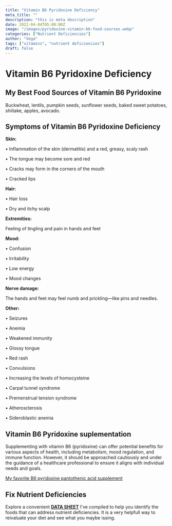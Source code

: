 ```yaml
---
title: "Vitamin B6 Pyridoxine Deficiency"
meta_title: ""
description: "this is meta description"
date: 2022-04-04T05:00:00Z
image: "/images/pyridoxine-vitamin-b6-food-sourses.webp"
categories: ["Nutrient Deficiencies"]
author: "Vega"
tags: ["vitamins", "nutrient deficiencies"]
draft: false
---
```

<h1>Vitamin B6 Pyridoxine Deficiency</h1>
<h2>My Best Food Sources of Vitamin B6 Pyridoxine</h2>
 <p> Buckwheat, lentils, pumpkin seeds, sunflower seeds, baked sweet potatoes, shiitake, apples, avocado.</p>
<h2>Symptoms of Vitamin B6 Pyridoxine Deficiency</h2>
<p><b>Skin:</b></p>
<p>&bull; Inflammation of the skin (dermatitis) and a red, greasy, scaly rash</p>
<p>&bull; The tongue may become sore and red</p>
 <p>&bull; Cracks may form in the corners of the mouth</p>
 <p>&bull; Cracked lips</p>
<p><b>Hair:</b></p><p>&bull; Hair loss</p>
 <p>&bull; Dry and itchy scalp</p>
 <p><b>Extremities:</b></p><p>Feeling of tingling and pain in hands and feet</p>
 <p><b>Mood:</b></p>
  <p>&bull; Confusion</p>
  <p>&bull; Irritability</p>
  <p>&bull; Low energy</p>
  <p>&bull; Mood changes</p>
 <p><b>Nerve damage:</b></p><p>The hands and feet may feel numb and prickling—like pins and needles.</p>
<p><b>Other:</b></p>
<p>&bull;  Seizures</p>
 <p>&bull;  Anemia</p>
 <p>&bull;  Weakened immunity</p>
 <p>&bull;  Glossy tongue</p>
 <p>&bull;  Red rash</p>
 <p>&bull;  Convulsions</p>
 <p>&bull;  Increasing the levels of homocysteine</p>
 <p>&bull;  Carpal tunnel syndrome</p>
 <p>&bull;  Premenstrual tension syndrome</p>
 <p>&bull;  Atherosclerosis</p>
 <p>&bull;  Sideroblastic anemia
</p>
<h2>Vitamin B6 Pyridoxine suplementation</h2>
  <p>Supplementing with vitamin B6 (pyridoxine) can offer potential benefits for various aspects of health, including metabolism, mood regulation, and immune function. However, it should be approached cautiously and under the guidance of a healthcare professional to ensure it aligns with individual needs and goals.</p>
 <p><a target="_blank" href="https://www.amazon.com/Organic-Vitamin-Complex-Liquid-Absorption/dp/B08221NY2L/ref=sr_1_5?crid=6HHLNQZP0MTM&amp;keywords=b+complex+supplement+dropper&amp;qid=1695565572&amp;sprefix=b+complex+suplement+dropper%252Caps%252C124&amp;sr=8-5&_encoding=UTF8&tag=irinawink-20&linkCode=ur2&linkId=61b160aed187f794c7c6b0803103feaa&camp=1789&creative=9325">My favorite B6 pyridoxine pantothenic acid supplement</a></p>
<h2>Fix Nutrient Deficiencies</h2><p>Explore a convenient <a title="fix nutritional deficiencies with a data sheet" href="../nutrients-in-healthy-foods.html"  target="_blank"><b>DATA SHEET</b></a> I've compiled to help you identify the foods that can address nutrient deficiencies. It is a very helpfull way to reivaluate your diet and see what you maybe issing.</p>